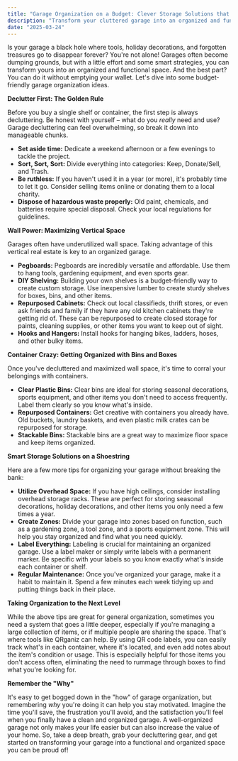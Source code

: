 ```yaml
---
title: "Garage Organization on a Budget: Clever Storage Solutions that Won't Break the Bank"
description: "Transform your cluttered garage into an organized and functional space without spending a fortune. This article offers practical and affordable garage organization ideas, from DIY shelving and repurposed containers to smart storage solutions that maximize space and keep your tools and equipment easily accessible."
date: "2025-03-24"
---
```


Is your garage a black hole where tools, holiday decorations, and forgotten treasures go to disappear forever? You're not alone! Garages often become dumping grounds, but with a little effort and some smart strategies, you can transform yours into an organized and functional space. And the best part? You can do it without emptying your wallet. Let's dive into some budget-friendly garage organization ideas.

**Declutter First: The Golden Rule**

Before you buy a single shelf or container, the first step is always decluttering. Be honest with yourself – what do you *really* need and use? Garage decluttering can feel overwhelming, so break it down into manageable chunks.

*   **Set aside time:** Dedicate a weekend afternoon or a few evenings to tackle the project.
*   **Sort, Sort, Sort:** Divide everything into categories: Keep, Donate/Sell, and Trash.
*   **Be ruthless:** If you haven't used it in a year (or more), it's probably time to let it go. Consider selling items online or donating them to a local charity.
*   **Dispose of hazardous waste properly:** Old paint, chemicals, and batteries require special disposal. Check your local regulations for guidelines.

**Wall Power: Maximizing Vertical Space**

Garages often have underutilized wall space. Taking advantage of this vertical real estate is key to an organized garage.

*   **Pegboards:** Pegboards are incredibly versatile and affordable. Use them to hang tools, gardening equipment, and even sports gear.
*   **DIY Shelving:** Building your own shelves is a budget-friendly way to create custom storage. Use inexpensive lumber to create sturdy shelves for boxes, bins, and other items.
*   **Repurposed Cabinets:** Check out local classifieds, thrift stores, or even ask friends and family if they have any old kitchen cabinets they're getting rid of. These can be repurposed to create closed storage for paints, cleaning supplies, or other items you want to keep out of sight.
*   **Hooks and Hangers:** Install hooks for hanging bikes, ladders, hoses, and other bulky items.

**Container Crazy: Getting Organized with Bins and Boxes**

Once you've decluttered and maximized wall space, it's time to corral your belongings with containers.

*   **Clear Plastic Bins:** Clear bins are ideal for storing seasonal decorations, sports equipment, and other items you don't need to access frequently. Label them clearly so you know what's inside.
*   **Repurposed Containers:** Get creative with containers you already have. Old buckets, laundry baskets, and even plastic milk crates can be repurposed for storage.
*   **Stackable Bins:** Stackable bins are a great way to maximize floor space and keep items organized.

**Smart Storage Solutions on a Shoestring**

Here are a few more tips for organizing your garage without breaking the bank:

*   **Utilize Overhead Space:** If you have high ceilings, consider installing overhead storage racks. These are perfect for storing seasonal decorations, holiday decorations, and other items you only need a few times a year.
*   **Create Zones:** Divide your garage into zones based on function, such as a gardening zone, a tool zone, and a sports equipment zone. This will help you stay organized and find what you need quickly.
*   **Label Everything:** Labeling is crucial for maintaining an organized garage. Use a label maker or simply write labels with a permanent marker. Be specific with your labels so you know exactly what's inside each container or shelf.
*   **Regular Maintenance:** Once you've organized your garage, make it a habit to maintain it. Spend a few minutes each week tidying up and putting things back in their place.

**Taking Organization to the Next Level**

While the above tips are great for general organization, sometimes you need a system that goes a little deeper, especially if you're managing a large collection of items, or if multiple people are sharing the space. That's where tools like QRganiz can help. By using QR code labels, you can easily track what's in each container, where it's located, and even add notes about the item's condition or usage. This is especially helpful for those items you don't access often, eliminating the need to rummage through boxes to find what you're looking for.

**Remember the "Why"**

It's easy to get bogged down in the "how" of garage organization, but remembering *why* you're doing it can help you stay motivated. Imagine the time you'll save, the frustration you'll avoid, and the satisfaction you'll feel when you finally have a clean and organized garage. A well-organized garage not only makes your life easier but can also increase the value of your home. So, take a deep breath, grab your decluttering gear, and get started on transforming your garage into a functional and organized space you can be proud of!